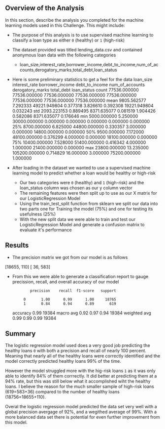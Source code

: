 ## Overview of the Analysis

In this section, describe the analysis you completed for the machine learning models used in this Challenge. This might include:

* The purpose of this analysis is to use supervised machine learning to classify a loan type as either `0` (healthy) or `1` (high-risk)
* The dataset provided was titled lending_data.csv and contained anonymous loan data with the following categories
  * loan_size,interest_rate,borrower_income,debt_to_income,num_of_accounts,derogatory_marks,total_debt,loan_status
* Here is some preliminary statistics to get a feel for the data
loan_size interest_rate	borrower_income	debt_to_income	num_of_accounts	derogatory_marks	total_debt	loan_status
count	77536.000000	77536.000000	77536.000000	77536.000000	77536.000000	77536.000000	77536.000000	77536.000000
mean	9805.562577	7.292333	49221.949804	0.377318	3.826610	0.392308	19221.949804	0.032243
std	2093.223153	0.889495	8371.635077	0.081519	1.904426	0.582086	8371.635077	0.176646
min	5000.000000	5.250000	30000.000000	0.000000	0.000000	0.000000	0.000000	0.000000
25%	8700.000000	6.825000	44800.000000	0.330357	3.000000	0.000000	14800.000000	0.000000
50%	9500.000000	7.172000	48100.000000	0.376299	4.000000	0.000000	18100.000000	0.000000
75%	10400.000000	7.528000	51400.000000	0.416342	4.000000	1.000000	21400.000000	0.000000
max	23800.000000	13.235000	105200.000000	0.714829	16.000000	3.000000	75200.000000	1.000000

* After loading in the dataset we wanted to use a supervised machine learning model to predict whether a loan would be healthy or high-risk
  * Our two categories were `0` (healthy) and `1` (high-risk) and the loan_status column was chosen as our y column vector
  * The remaining features were then split up to use as our X matrix for our LogisticRegression Model
  * Using the train_test_split function from sklearn we split our data into two parts one for Training the model (75%) and one for testing its usefulness (25%)
  * With the new split data we were able to train and test our LogisticRegression Model and generate a confusion matrix to evaluate it's performance


## Results

* The precision matrix we got from our model is as follows 

[18655,   110]
[   36,   583]

* From this we were able to generate a classification report to gauge precission, recall, and overall accuracy of our model 

              precision    recall  f1-score   support

           0       1.00      0.99      1.00     18765
           1       0.84      0.94      0.89       619

    accuracy                           0.99     19384
   macro avg       0.92      0.97      0.94     19384
weighted avg       0.99      0.99      0.99     19384


## Summary

The logistic regression model used does a very good job predicting the healthy loans `0` with both a precision and recall of nearly 100 percent. Meaning that nearly all of the healthy loans were correctly identified and the model correctly predicted healthy loans 99% of the time. 

However the model struggled more with the hig-risk loans `1` as it was only able to identify 84% of them corrrectly. It did better at predicting them at a 94% rate, but this was still below what it accomplished wiht the healthy loans. I believe the reason for the much smaller sample of high-risk loans (619=583+36) compared to the number of healthy loans (18756=18655+110).

Overal the logistic regression model predicted the data set very well with a global precision avergage of 92%, and a wegithed average of 99%. With a more balanced data set there is potential for even further improvement from this model. 
